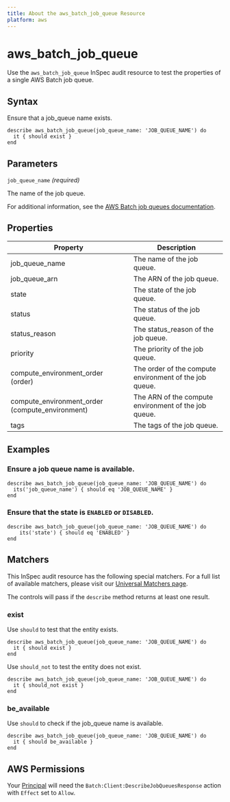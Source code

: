 ```yaml
---
title: About the aws_batch_job_queue Resource
platform: aws
---
```


# aws\_batch\_job\_queue

Use the `aws_batch_job_queue` InSpec audit resource to test the properties of a single AWS Batch job queue.

## Syntax

Ensure that a job_queue name exists.

    describe aws_batch_job_queue(job_queue_name: 'JOB_QUEUE_NAME') do
      it { should exist }
    end

## Parameters

`job_queue_name` _(required)_

The name of the job queue.

For additional information, see the [AWS Batch job queues documentation](https://docs.aws.amazon.com/AWSCloudFormation/latest/UserGuide/aws-resource-batch-jobqueue.html).

## Properties

| Property | Description|
| --- | --- |
| job_queue_name | The name of the job queue. |
| job_queue_arn | The ARN of the job queue. |
| state | The state of the job queue. |
| status | The status of the job queue. |
| status_reason | The status_reason of the job queue. |
| priority | The priority of the job queue. |
| compute_environment_order (order) | The order of the compute environment of the job queue. |
| compute_environment_order (compute_environment) | The ARN of the compute environment of the job queue. |
| tags | The tags of the job queue. |

## Examples

### Ensure a job queue name is available.

    describe aws_batch_job_queue(job_queue_name: 'JOB_QUEUE_NAME') do
      its('job_queue_name') { should eq 'JOB_QUEUE_NAME' }
    end

### Ensure that the state is `ENABLED` or `DISABLED`.

    describe aws_batch_job_queue(job_queue_name: 'JOB_QUEUE_NAME') do
        its('state') { should eq 'ENABLED' }
    end

## Matchers

This InSpec audit resource has the following special matchers. For a full list of available matchers, please visit our [Universal Matchers page](https://www.inspec.io/docs/reference/matchers/).

The controls will pass if the `describe` method returns at least one result.

### exist

Use `should` to test that the entity exists.

    describe aws_batch_job_queue(job_queue_name: 'JOB_QUEUE_NAME') do
      it { should exist }
    end

Use `should_not` to test the entity does not exist.

    describe aws_batch_job_queue(job_queue_name: 'JOB_QUEUE_NAME') do
      it { should_not exist }
    end

### be_available

Use `should` to check if the job_queue name is available.

    describe aws_batch_job_queue(job_queue_name: 'JOB_QUEUE_NAME') do
      it { should be_available }
    end

## AWS Permissions

Your [Principal](https://docs.aws.amazon.com/IAM/latest/UserGuide/intro-structure.html#intro-structure-principal) will need the `Batch:Client:DescribeJobQueuesResponse` action with `Effect` set to `Allow`.